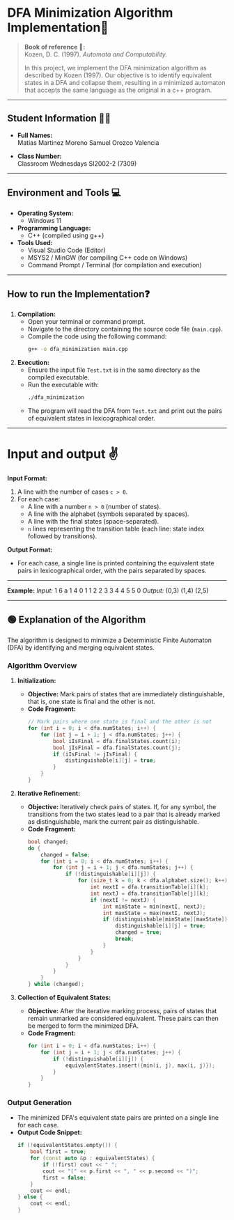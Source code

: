 
# DFA Minimization Algorithm Implementation🚀

> **Book of reference 🧾:**  
> Kozen, D. C. (1997). *Automata and Computability.*  
>  
> In this project, we implement the DFA minimization algorithm as described by Kozen (1997). Our objective is to identify equivalent states in a DFA and collapse them, resulting in a minimized automaton that accepts the same language as the original in a c++ program.
> 
---
## Student Information 👨‍🎓

- **Full Names:**  
  Matias Martinez Moreno
  Samuel Orozco Valencia

- **Class Number:**  
  Classroom Wednesdays SI2002-2 (7309)

---
## Environment and Tools 💻
- **Operating System:**  
  - Windows 11
- **Programming Language:**  
  - C++ (compiled using g++)
- **Tools Used:**  
  - Visual Studio Code (Editor)  
  - MSYS2 / MinGW (for compiling C++ code on Windows)  
  - Command Prompt / Terminal (for compilation and execution)
---
## How to run the Implementation❓

1. **Compilation:**
   - Open your terminal or command prompt.
   - Navigate to the directory containing the source code file (`main.cpp`).
   - Compile the code using the following command:
     ```sh
     g++ -o dfa_minimization main.cpp
     ```
2. **Execution:**
   - Ensure the input file `Test.txt` is in the same directory as the compiled executable.
   - Run the executable with:
     ```sh
     ./dfa_minimization
     ```
   - The program will read the DFA from `Test.txt` and print out the pairs of equivalent states in lexicographical order.
---
# Input and output ✌️
**Input Format:**

1. A line with the number of cases `c > 0`.
2. For each case:
   - A line with a number `n > 0` (number of states).
   - A line with the alphabet (symbols separated by spaces).
   - A line with the final states (space-separated).
   - `n` lines representing the transition table (each line: state index followed by transitions).

**Output Format:**
- For each case, a single line is printed containing the equivalent state pairs in lexicographical order, with the pairs separated by spaces.
---
**Example:**
*Input:*
1
6
a
1 4
0 1
1 2
2 3
3 4
4 5
5 0
*Output:*
(0,3) (1,4) (2,5)

---
## 🟢 Explanation of the Algorithm 

The algorithm is designed to minimize a Deterministic Finite Automaton (DFA) by identifying and merging equivalent states. 

### **Algorithm Overview**

1. **Initialization:**
   - **Objective:** Mark pairs of states that are immediately distinguishable, that is, one state is final and the other is not.
   - **Code Fragment:**
     ```cpp
     // Mark pairs where one state is final and the other is not
     for (int i = 0; i < dfa.numStates; i++) {
         for (int j = i + 1; j < dfa.numStates; j++) {
             bool iIsFinal = dfa.finalStates.count(i);
             bool jIsFinal = dfa.finalStates.count(j);
             if (iIsFinal != jIsFinal) {
                 distinguishable[i][j] = true;
             }
         }
     }
     ```

2. **Iterative Refinement:**
   - **Objective:** Iteratively check pairs of states. If, for any symbol, the transitions from the two states lead to a pair that is already marked as distinguishable, mark the current pair as distinguishable.
   - **Code Fragment:**
     ```cpp
     bool changed;
     do {
         changed = false;
         for (int i = 0; i < dfa.numStates; i++) {
             for (int j = i + 1; j < dfa.numStates; j++) {
                 if (!distinguishable[i][j]) {
                     for (size_t k = 0; k < dfa.alphabet.size(); k++) {
                         int nextI = dfa.transitionTable[i][k];
                         int nextJ = dfa.transitionTable[j][k];
                         if (nextI != nextJ) {
                             int minState = min(nextI, nextJ);
                             int maxState = max(nextI, nextJ);
                             if (distinguishable[minState][maxState]) {
                                 distinguishable[i][j] = true;
                                 changed = true;
                                 break;
                             }
                         }
                     }
                 }
             }
         }
     } while (changed);
     ```

3. **Collection of Equivalent States:**
   - **Objective:** After the iterative marking process, pairs of states that remain unmarked are considered equivalent. These pairs can then be merged to form the minimized DFA.
   - **Code Fragment:**
     ```cpp
     for (int i = 0; i < dfa.numStates; i++) {
         for (int j = i + 1; j < dfa.numStates; j++) {
             if (!distinguishable[i][j]) {
                 equivalentStates.insert({min(i, j), max(i, j)});
             }
         }
     }
     ```

### **Output Generation**

- The minimized DFA's equivalent state pairs are printed on a single line for each case.
- **Output Code Snippet:**
  ```cpp
  if (!equivalentStates.empty()) {
      bool first = true;
      for (const auto &p : equivalentStates) {
          if (!first) cout << " ";
          cout << "(" << p.first << ", " << p.second << ")";
          first = false;
      }
      cout << endl;
  } else {
      cout << endl;
  }




